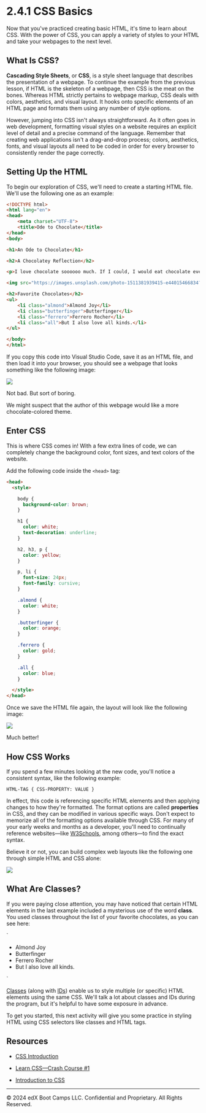 # 2.4.1 CSS Basics

Now that you've practiced creating basic HTML, it's time to learn about CSS. With the power of CSS, you can apply a variety of styles to your HTML and take your webpages to the next level.

## What Is CSS?

**Cascading Style Sheets**, or **CSS**, is a style sheet language that describes the presentation of a webpage. To continue the example from the previous lesson, if HTML is the skeleton of a webpage, then CSS is the meat on the bones. Whereas HTML strictly pertains to webpage markup, CSS deals with colors, aesthetics, and visual layout. It hooks onto specific elements of an HTML page and formats them using any number of style options.

However, jumping into CSS isn't always straightforward. As it often goes in web development, formatting visual styles on a website requires an explicit level of detail and a precise command of the language. Remember that creating web applications isn't a drag-and-drop process; colors, aesthetics, fonts, and visual layouts all need to be coded in order for every browser to consistently render the page correctly.

## Setting Up the HTML

To begin our exploration of CSS, we'll need to create a starting HTML file. We'll use the following one as an example:

```html
<!DOCTYPE html>
<html lang="en">
<head>
    <meta charset="UTF-8">
    <title>Ode to Chocolate</title>
</head>
<body>

<h1>An Ode to Chocolate</h1>

<h2>A Chocolatey Reflection</h2>

<p>I love chocolate soooooo much. If I could, I would eat chocolate every single day, every single hour, every single second. I am so obsessed about chocolate that I dream about it every single night. People tell me I have a problem, but I say, "How can chocolate be a problem? Chocolate IS the ANSWER."</p>

<img src="https://images.unsplash.com/photo-1511381939415-e44015466834?ixlib=rb-1.2.1&ixid=eyJhcHBfaWQiOjEyMDd9&auto=format&fit=crop&w=600" alt="Several Pieces of Chocolate">

<h2>Favorite Chocolates</h2>
<ul>
    <li class="almond">Almond Joy</li>
    <li class="butterfinger">Butterfinger</li>
    <li class="ferrero">Ferrero Rocher</li>
    <li class="all">But I also love all kinds.</li>
</ul>

</body>
</html>
```

If you copy this code into Visual Studio Code, save it as an HTML file, and then load it into your browser, you should see a webpage that looks something like the following image:

![](../../img/43-fullstack-chocolate-website-html.png)

Not bad. But sort of boring.

We might suspect that the author of this webpage would like a more chocolate-colored theme.

## Enter CSS

This is where CSS comes in! With a few extra lines of code, we can completely change the background color, font sizes, and text colors of the website.

Add the following code inside the `<head>` tag:

```html
<head>
  <style>

    body {
      background-color: brown;
    }

    h1 {
      color: white;
      text-decoration: underline;
    }

    h2, h3, p {
      color: yellow;
    }

    p, li {
      font-size: 24px;
      font-family: cursive;
    }

    .almond {
      color: white;
    }

    .butterfinger {
      color: orange;
    }

    .ferrero {
      color: gold;
    }

    .all {
      color: blue;
    }

  </style>
</head>
```

Once we save the HTML file again, the layout will look like the following image:

![](../../img/44-fullstack-chocolate-website-html-css.png)

Much better!

## How CSS Works

If you spend a few minutes looking at the new code, you'll notice a consistent syntax, like the following example:

`HTML-TAG {
    CSS-PROPERTY: VALUE
}`

In effect, this code is referencing specific HTML elements and then applying changes to how they're formatted. The format options are called **properties** in CSS, and they can be modified in various specific ways. Don't expect to memorize all of the formatting options available through CSS. For many of your early weeks and months as a developer, you'll need to continually reference websites—like [W3Schools](http://www.w3schools.com/css/), among others—to find the exact syntax.

Believe it or not, you can build complex web layouts like the following one through simple HTML and CSS alone:

![](../../img/45-fullstack-example-website-html-css.png)

## What Are Classes?

If you were paying close attention, you may have noticed that certain HTML elements in the last example included a mysterious use of the word **class**. You used classes throughout the list of your favorite chocolates, as you can see here:

`<ul>
  <li class="almond">Almond Joy</li>
  <li class="butterfinger">Butterfinger</li>
  <li class="ferrero">Ferrero Rocher</li>
  <li class="all">But I also love all kinds.</li>
</ul>`

[Classes](http://www.w3schools.com/cssref/sel_class.asp) (along with [IDs](http://www.w3schools.com/cssref/sel_id.asp)) enable us to style multiple (or specific) HTML elements using the same CSS. We'll talk a lot about classes and IDs during the program, but it's helpful to have some exposure in advance.

To get you started, this next activity will give you some practice in styling HTML using CSS selectors like classes and HTML tags.

## Resources

* [CSS Introduction](http://www.w3schools.com/css/css_intro.asp)

* [Learn CSS—Crash Course #1](https://www.youtube.com/watch?v=dAUncsVxdvo)

* [Introduction to CSS](https://www.codeschool.com/courses/css-cross-country)

---
© 2024 edX Boot Camps LLC. Confidential and Proprietary. All Rights Reserved.